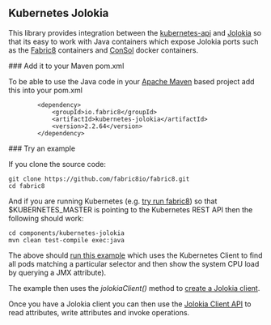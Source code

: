 ## Kubernetes Jolokia

This library provides integration between the [kubernetes-api](../kubernetes-api/) and [Jolokia](http://jolokia.org/) so that its easy to work with Java containers which expose Jolokia ports such as the [Fabric8](https://registry.hub.docker.com/repos/fabric8/) containers and [ConSol](https://registry.hub.docker.com/repos/consol/) docker containers.

### Add it to your Maven pom.xml

To be able to use the Java code in your [Apache Maven](http://maven.apache.org/) based project add this into your pom.xml

            <dependency>
                <groupId>io.fabric8</groupId>
                <artifactId>kubernetes-jolokia</artifactId>
                <version>2.2.64</version>
            </dependency>


### Try an example

If you clone the source code:

    git clone https://github.com/fabric8io/fabric8.git
    cd fabric8

And if you are running Kubernetes (e.g. [try run fabric8](http://fabric8.io/guide/getStarted.html)) so that $KUBERNETES_MASTER is pointing to the Kubernetes REST API then the following should work:

    cd components/kubernetes-jolokia
    mvn clean test-compile exec:java

The above should [run this example](https://github.com/fabric8io/fabric8/blob/master/components/kubernetes-jolokia/src/test/java/io/fabric8/kubernetes/jolokia/Example.java#L54) which uses the Kubernetes Client to find all pods matching a particular selector and then show the system CPU load by querying a JMX attribute).

The example then uses the *jolokiaClient()* method to [create a Jolokia client](https://github.com/fabric8io/fabric8/blob/master/components/kubernetes-jolokia/src/test/java/io/fabric8/kubernetes/jolokia/Example.java#L61).

Once you have a Jolokia client you can then use the [Jolokia Client API](http://jolokia.org/reference/html/clients.html#client-java) to read attributes, write attributes and invoke operations.
